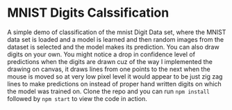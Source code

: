 # MNIST Digits Calssification
A simple demo of classification of the mnist Digit Data set, where the MNIST data set is loaded and a model is learned and then random images from the dataset is selected and the model makes its prediction. You can also draw digits on your own. You might notice a drop in confidence level of predictions when the digits are drawn cuz of the way I implemented the drawing on canvas, it draws lines from one points to the next when the mouse is moved so at very low pixel level it would appear to be just zig zag lines to make predictions on instead of proper hand written digits on which the model was trained on. Clone the repo and you can run ```npm install``` followed by ```npm start``` to view the code in action.
